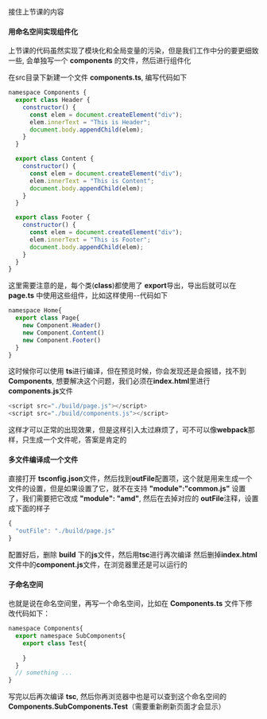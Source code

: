 <!--
 * @Author: gaoyuan
 * @Date: 2020-10-26 17:38:03
 * @LastEditors: gaoyuan
 * @LastEditTime: 2020-10-26 18:18:21
-->
接住上节课的内容

#### 用命名空间实现组件化
上节课的代码虽然实现了模块化和全局变量的污染，但是我们工作中分的要更细致一些, 会单独写一个 **components**
的文件，然后进行组件化

在src目录下新建一个文件 **components.ts**, 编写代码如下
```javascript
namespace Components {
  export class Header {
    constructor() {
      const elem = document.createElement("div");
      elem.innerText = "This is Header";
      document.body.appendChild(elem);
    }
  }

  export class Content {
    constructor() {
      const elem = document.createElement("div");
      elem.innerText = "This is Content";
      document.body.appendChild(elem);
    }
  }

  export class Footer {
    constructor() {
      const elem = document.createElement("div");
      elem.innerText = "This is Footer";
      document.body.appendChild(elem);
    }
  }
}
```
这里需要注意的是，每个类(**class**)都使用了 **export**导出，导出后就可以在**page.ts** 中使用这些组件，比如这样使用--代码如下
```javascript 
namespace Home{
  export class Page{
    new Component.Header()
    new Component.Content()
    new Component.Footer()
  }
}
```
这时候你可以使用 **ts**进行编译，但在预览时候，你会发现还是会报错，找不到**Components**, 想要解决这个问题，我们必须在**index.html**里进行**components.js**文件
```javascript  
<script src="./build/page.js"></script>
<script src="./build/components.js"></script>
```
这样才可以正常的出现效果，但是这样引入太过麻烦了，可不可以像**webpack**那样，只生成一个文件呢，答案是肯定的


#### 多文件编译成一个文件
直接打开 **tsconfig.json**文件，然后找到**outFile**配置项，这个就是用来生成一个文件的设置，但是如果设置了它，就不在支持
**"module":"common.js"** 设置了，我们需要把它改成 **"module": "amd"**, 然后在去掉对应的 **outFile**注释，设置成下面的样子
```javascript
{
  "outFile": "./build/page.js"
}
```
配置好后，删除 **build** 下的**js**文件，然后用**tsc**进行再次编译
然后删掉**index.html** 文件中的**component.js**文件，在浏览器里还是可以运行的

#### 子命名空间
也就是说在命名空间里，再写一个命名空间，比如在 **Components.ts** 文件下修改代码如下：
```javascript
namespace Components{
  export namespace SubComponents{
    export class Test{
      
    }
  }
  // something ...
}
```
写完以后再次编译 **tsc**, 然后你再浏览器中也是可以查到这个命名空间的 **Components.SubComponents.Test**（需要重新刷新页面才会显示）


